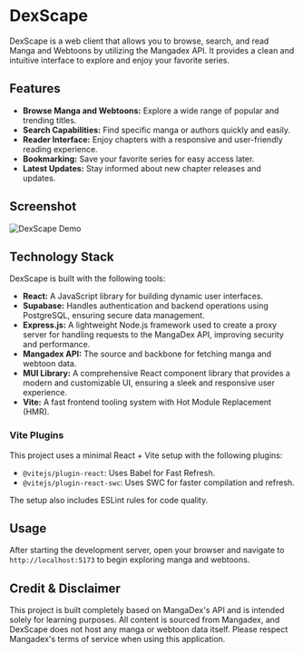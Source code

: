 # DexScape

DexScape is a web client that allows you to browse, search, and read Manga and Webtoons by utilizing the Mangadex API. It provides a clean and intuitive interface to explore and enjoy your favorite series.

## Features

- **Browse Manga and Webtoons:** Explore a wide range of popular and trending titles.
- **Search Capabilities:** Find specific manga or authors quickly and easily.
- **Reader Interface:** Enjoy chapters with a responsive and user-friendly reading experience.
- **Bookmarking:** Save your favorite series for easy access later.
- **Latest Updates:** Stay informed about new chapter releases and updates.

## Screenshot

![DexScape Demo](https://i.imgur.com/OFt8KZO.png)

## Technology Stack

DexScape is built with the following tools:

- **React:** A JavaScript library for building dynamic user interfaces.
- **Supabase:** Handles authentication and backend operations using PostgreSQL, ensuring secure data management.
- **Express.js:** A lightweight Node.js framework used to create a proxy server for handling requests to the MangaDex API, improving security and performance.
- **Mangadex API:** The source and backbone for fetching manga and webtoon data.
- **MUI Library:** A comprehensive React component library that provides a modern and customizable UI, ensuring a sleek and responsive user experience.
- **Vite:** A fast frontend tooling system with Hot Module Replacement (HMR).

### Vite Plugins

This project uses a minimal React + Vite setup with the following plugins:

- `@vitejs/plugin-react`: Uses Babel for Fast Refresh.
- `@vitejs/plugin-react-swc`: Uses SWC for faster compilation and refresh.

The setup also includes ESLint rules for code quality.

## Usage

After starting the development server, open your browser and navigate to `http://localhost:5173` to begin exploring manga and webtoons.

## Credit & Disclaimer

This project is built completely based on MangaDex's API and is intended solely for learning purposes. All content is sourced from Mangadex, and DexScape does not host any manga or webtoon data itself. Please respect Mangadex's terms of service when using this application.